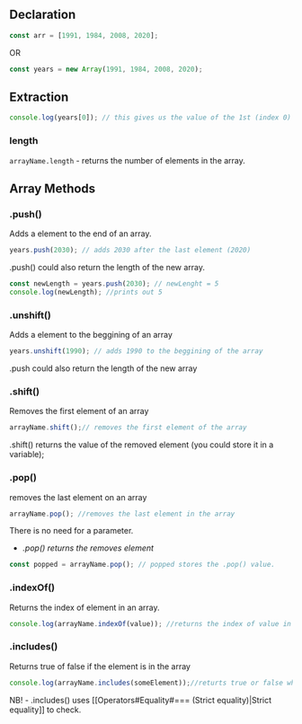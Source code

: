 
## Declaration
```javascript
const arr = [1991, 1984, 2008, 2020];
```
OR
```javascript
const years = new Array(1991, 1984, 2008, 2020);
```
## Extraction 
```javascript
console.log(years[0]); // this gives us the value of the 1st (index 0) element -> 1991
```
### length

`arrayName.length` - returns the number of elements in the array.

## Array Methods

### .push()
Adds a element to the end of an array.
```javascript
years.push(2030); // adds 2030 after the last element (2020)
```
.push() could also return the length of the new array.
```javascript
const newLength = years.push(2030); // newLenght = 5
console.log(newLength); //prints out 5
```
### .unshift()
Adds a element to the beggining of an array
```javascript
years.unshift(1990); // adds 1990 to the beggining of the array
```
.push could also return the length of the new array

### .shift()
Removes the first element of an array
```javascript
arrayName.shift();// removes the first element of the array
```
.shift() returns the value of the removed element (you could store it in a variable);

### .pop()
removes the last element on an array
```javascript
arrayName.pop(); //removes the last element in the array
```
There is no need for a parameter.

- *.pop() returns the removes element*
```javascript
const popped = arrayName.pop(); // popped stores the .pop() value.
```

### .indexOf()
Returns the index of element in an array.
```javascript
console.log(arrayName.indexOf(value)); //returns the index of value in the array OR -1 if there is no such value. 
```
### .includes()
Returns true of false if the element is in the array
```javascript
console.log(arrayName.includes(someElement));//returts true or false whether someElement is in the array or not
```
NB! - .includes() uses [[Operators#Equality#=== (Strict equality)|Strict equality]] to check.

